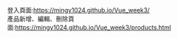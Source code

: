 登入頁面:https://mingy1024.github.io/Vue_week3/   
產品新增、編輯、刪除頁面:https://mingy1024.github.io/Vue_week3/products.html
